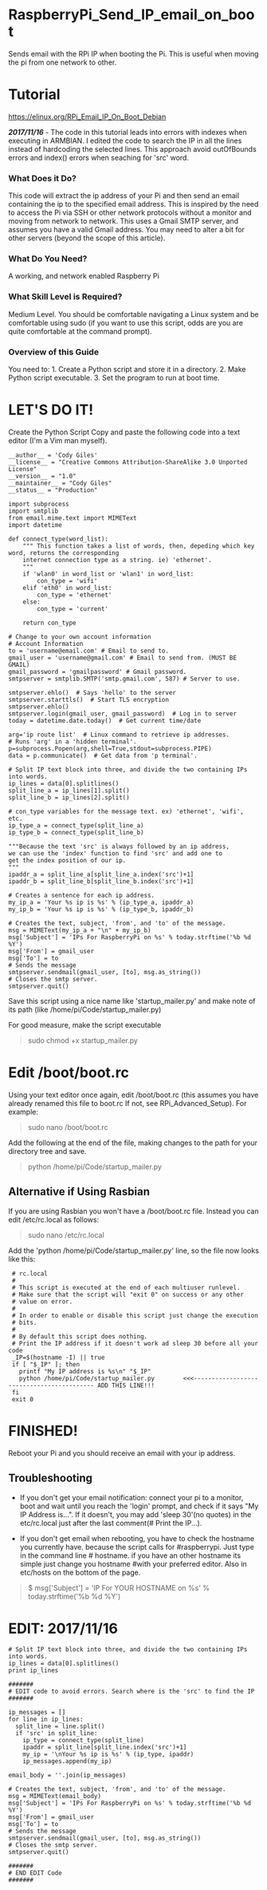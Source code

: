 # RaspberryPi_Send_IP_email_on_boot
Sends email with the RPi IP when booting the Pi. This is useful when moving the pi from one network to other.

# Tutorial
https://elinux.org/RPi_Email_IP_On_Boot_Debian

***2017/11/16*** - The code in this tutorial leads into errors with indexes when executing in ARMBIAN. I edited the code to search the IP in all the lines instead of hardcoding the selected lines. This approach avoid outOfBounds errors and index() errors when seaching for 'src' word.


### What Does it Do?
This code will extract the ip address of your Pi and then send an email containing the ip to the specified email address. This is inspired by the need to access the Pi via SSH or other network protocols without a monitor and moving from network to network. This uses a Gmail SMTP server, and assumes you have a valid Gmail address. You may need to alter a bit for other servers (beyond the scope of this article).

### What Do You Need?
A working, and network enabled Raspberry Pi

### What Skill Level is Required?
Medium Level. You should be comfortable navigating a Linux system and be comfortable using sudo (if you want to use this script, odds are you are quite comfortable at the command prompt).

### Overview of this Guide
You need to: 1. Create a Python script and store it in a directory. 2. Make Python script executable. 3. Set the program to run at boot time.

# LET'S DO IT!
Create the Python Script
Copy and paste the following code into a text editor (I'm a Vim man myself).

```
__author__ = 'Cody Giles'
__license__ = "Creative Commons Attribution-ShareAlike 3.0 Unported License"
__version__ = "1.0"
__maintainer__ = "Cody Giles"
__status__ = "Production"

import subprocess
import smtplib
from email.mime.text import MIMEText
import datetime

def connect_type(word_list):
    """ This function takes a list of words, then, depeding which key word, returns the corresponding
    internet connection type as a string. ie) 'ethernet'.
    """
    if 'wlan0' in word_list or 'wlan1' in word_list:
        con_type = 'wifi'
    elif 'eth0' in word_list:
        con_type = 'ethernet'
    else:
        con_type = 'current'

    return con_type

# Change to your own account information
# Account Information
to = 'username@email.com' # Email to send to.
gmail_user = 'username@gmail.com' # Email to send from. (MUST BE GMAIL)
gmail_password = 'gmailpassword' # Gmail password.
smtpserver = smtplib.SMTP('smtp.gmail.com', 587) # Server to use.

smtpserver.ehlo()  # Says 'hello' to the server
smtpserver.starttls()  # Start TLS encryption
smtpserver.ehlo()
smtpserver.login(gmail_user, gmail_password)  # Log in to server
today = datetime.date.today()  # Get current time/date

arg='ip route list'  # Linux command to retrieve ip addresses.
# Runs 'arg' in a 'hidden terminal'.
p=subprocess.Popen(arg,shell=True,stdout=subprocess.PIPE)
data = p.communicate()  # Get data from 'p terminal'.

# Split IP text block into three, and divide the two containing IPs into words.
ip_lines = data[0].splitlines()
split_line_a = ip_lines[1].split()
split_line_b = ip_lines[2].split()

# con_type variables for the message text. ex) 'ethernet', 'wifi', etc.
ip_type_a = connect_type(split_line_a)
ip_type_b = connect_type(split_line_b)

"""Because the text 'src' is always followed by an ip address,
we can use the 'index' function to find 'src' and add one to
get the index position of our ip.
"""
ipaddr_a = split_line_a[split_line_a.index('src')+1]
ipaddr_b = split_line_b[split_line_b.index('src')+1]

# Creates a sentence for each ip address.
my_ip_a = 'Your %s ip is %s' % (ip_type_a, ipaddr_a)
my_ip_b = 'Your %s ip is %s' % (ip_type_b, ipaddr_b)

# Creates the text, subject, 'from', and 'to' of the message.
msg = MIMEText(my_ip_a + "\n" + my_ip_b)
msg['Subject'] = 'IPs For RaspberryPi on %s' % today.strftime('%b %d %Y')
msg['From'] = gmail_user
msg['To'] = to
# Sends the message
smtpserver.sendmail(gmail_user, [to], msg.as_string())
# Closes the smtp server.
smtpserver.quit()
```


Save this script using a nice name like 'startup_mailer.py' and make note of its path (like /home/pi/Code/startup_mailer.py)

For good measure, make the script executable

> sudo chmod +x startup_mailer.py

# Edit /boot/boot.rc
Using your text editor once again, edit /boot/boot.rc (this assumes you have already renamed this file to boot.rc If not, see RPi_Advanced_Setup). For example:

> sudo nano /boot/boot.rc

Add the following at the end of the file, making changes to the path for your directory tree and save.

> python /home/pi/Code/startup_mailer.py

## Alternative if Using Rasbian
If you are using Rasbian you won't have a /boot/boot.rc file. Instead you can edit /etc/rc.local as follows:

> sudo nano /etc/rc.local

Add the 'python /home/pi/Code/startup_mailer.py' line, so the file now looks like this:

```
 # rc.local
 #
 # This script is executed at the end of each multiuser runlevel.
 # Make sure that the script will "exit 0" on success or any other
 # value on error.
 #
 # In order to enable or disable this script just change the execution
 # bits.
 #
 # By default this script does nothing.
 # Print the IP address if it doesn't work ad sleep 30 before all your code 
 _IP=$(hostname -I) || true
 if [ "$_IP" ]; then
   printf "My IP address is %s\n" "$_IP"
   python /home/pi/Code/startup_mailer.py        <<<------------------------------------------ ADD THIS LINE!!!
 fi
 exit 0
```

# FINISHED!
Reboot your Pi and you should receive an email with your ip address.

## Troubleshooting
+ If you don't get your email notification: connect your pi to a monitor, boot and wait until you reach the 'login' prompt, and check if it says "My IP Address is...". If it doesn't, you may add 'sleep 30'(no quotes) in the etc/rc.local just after the last comment(# Print the IP...).

+ If you don't get email when rebooting, you have to check the hostname you currently have. because the script calls for #raspberrypi. Just type in the command line # hostname. if you have an other hostname its simple just change you hostname #with your preferred editor. Also in etc/hosts on the bottom of the page.

> $ msg['Subject'] = 'IP For YOUR HOSTNAME on %s' % today.strftime('%b %d %Y')


# EDIT: 2017/11/16

```
# Split IP text block into three, and divide the two containing IPs into words.
ip_lines = data[0].splitlines()
print ip_lines

#######
# EDIT code to avoid errors. Search where is the 'src' to find the IP
#######

ip_messages = []
for line in ip_lines:
  split_line = line.split()
  if 'src' in split_line:
    ip_type = connect_type(split_line)
    ipaddr = split_line[split_line.index('src')+1]
    my_ip = '\nYour %s ip is %s' % (ip_type, ipaddr)
    ip_messages.append(my_ip)

email_body = ''.join(ip_messages)

# Creates the text, subject, 'from', and 'to' of the message.
msg = MIMEText(email_body)
msg['Subject'] = 'IPs For RaspberryPi on %s' % today.strftime('%b %d %Y')
msg['From'] = gmail_user
msg['To'] = to
# Sends the message
smtpserver.sendmail(gmail_user, [to], msg.as_string())
# Closes the smtp server.
smtpserver.quit()

#######
# END EDIT Code
#######
```
